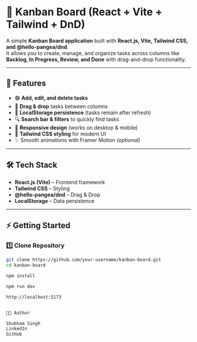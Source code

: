 # 📝 Kanban Board (React + Vite + Tailwind + DnD)

A simple **Kanban Board application** built with **React.js, Vite, Tailwind CSS, and @hello-pangea/dnd**.  
It allows you to create, manage, and organize tasks across columns like **Backlog, In Progress, Review, and Done** with drag-and-drop functionality.  

---

## 🚀 Features
- 🟢 **Add, edit, and delete tasks**  
- 🔄 **Drag & drop** tasks between columns  
- 💾 **LocalStorage persistence** (tasks remain after refresh)  
- 🔍 **Search bar & filters** to quickly find tasks  
- 📱 **Responsive design** (works on desktop & mobile)  
- 🎨 **Tailwind CSS styling** for modern UI  
- ✨ Smooth animations with Framer Motion *(optional)*  

---

## 🛠️ Tech Stack
- **React.js (Vite)** – Frontend framework  
- **Tailwind CSS** – Styling  
- **@hello-pangea/dnd** – Drag & Drop  
- **LocalStorage** – Data persistence  

---
## ⚡ Getting Started

### 1️⃣ Clone Repository
```bash
git clone https://github.com/your-username/kanban-board.git
cd kanban-board

npm install

npm run dev

http://localhost:5173


👨‍💻 Author

Shubham Singh
LinkedIn
GitHub
